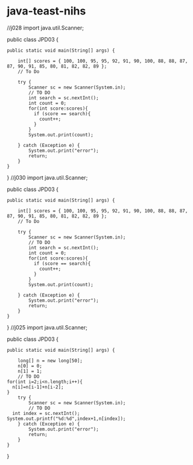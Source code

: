 # java-teast-nihs
//j028
import java.util.Scanner;

public class JPD03 {

	public static void main(String[] args) {

		int[] scores = { 100, 100, 95, 95, 92, 91, 90, 100, 88, 88, 87, 87, 90, 91, 85, 80, 81, 82, 82, 89 };
		// To Do
		
		try {
			Scanner sc = new Scanner(System.in);
			// TO DO
			int search = sc.nextInt();
			int count = 0;
			for(int score:scores){
			  if (score == search){
			    count++;
			  }
			}
			System.out.print(count);
			
		} catch (Exception e) {
			System.out.print("error");
			return;
		}
	}
}
//j030
import java.util.Scanner;

public class JPD03 {

	public static void main(String[] args) {

		int[] scores = { 100, 100, 95, 95, 92, 91, 90, 100, 88, 88, 87, 87, 90, 91, 85, 80, 81, 82, 82, 89 };
		// To Do
		
		try {
			Scanner sc = new Scanner(System.in);
			// TO DO
			int search = sc.nextInt();
			int count = 0;
			for(int score:scores){
			  if (score == search){
			    count++;
			  }
			}
			System.out.print(count);
			
		} catch (Exception e) {
			System.out.print("error");
			return;
		}
	}
}
//j025
import java.util.Scanner;

public class JPD03 {

	public static void main(String[] args) {

		long[] n = new long[50];
		n[0] = 0;
		n[1] = 1;
		// TO DO
    for(int i=2;i<n.length;i++){
      n[i]=n[i-1]+n[i-2];
    }
		try {
			Scanner sc = new Scanner(System.in);
			// TO DO
      int index = sc.nextInt();
    System.out.printf("%d:%d",index+1,n[index]);
		} catch (Exception e) {
			System.out.print("error");
			return;
		}
	}
}
